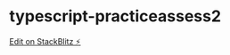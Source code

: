 # typescript-practiceassess2

[Edit on StackBlitz ⚡️](https://stackblitz.com/edit/typescript-tsff86)